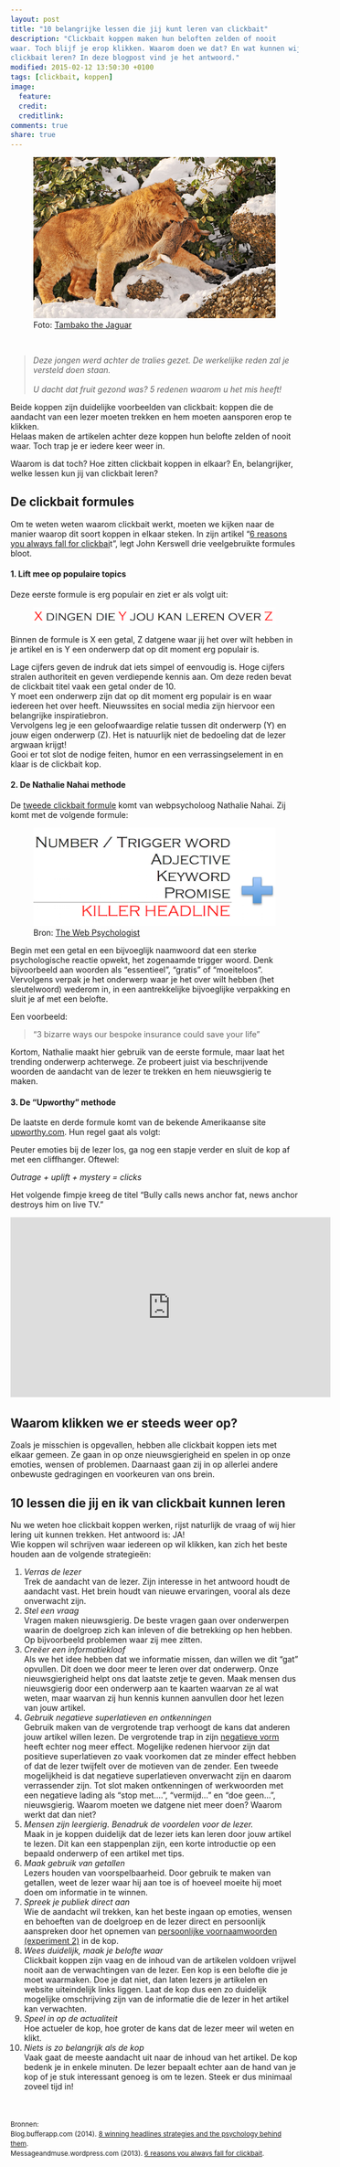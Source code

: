 ```yaml
---
layout: post
title: "10 belangrijke lessen die jij kunt leren van clickbait"
description: "Clickbait koppen maken hun beloften zelden of nooit
waar. Toch blijf je erop klikken. Waarom doen we dat? En wat kunnen wij van
clickbait leren? In deze blogpost vind je het antwoord." 
modified: 2015-02-12 13:50:30 +0100
tags: [clickbait, koppen]
image:
  feature: 
  credit: 
  creditlink: 
comments: true
share: true
---
```

<figure>
<img src="/images/prooi.jpg" alt="Leeuw met prooi in zijn bek">
<figcaption>Foto: <a href="http://bit.ly/1CkujRZ">Tambako the Jaguar</a></figcaption>
</figure>
<br>
<blockquote>
<em>Deze jongen werd achter de tralies gezet. De werkelijke reden zal
je versteld doen staan.</em>
<br><br>
<em>U dacht dat fruit gezond was? 5 redenen waarom u het mis heeft!</em>
</blockquote>

Beide koppen zijn duidelijke voorbeelden van clickbait: koppen die de
aandacht van een lezer moeten trekken en hem moeten aansporen erop te
klikken.<br>
Helaas maken de artikelen achter deze koppen hun belofte zelden of nooit waar. Toch trap je er iedere keer weer in. 

Waarom is dat toch? Hoe zitten clickbait koppen in elkaar? En, belangrijker, welke lessen kun jij van clickbait leren? 

<h2>De clickbait formules</h2>
Om te weten weten waarom clickbait werkt, moeten we kijken naar de
manier waarop dit soort koppen in elkaar steken. In zijn artikel “<a href="https://messageandmuse.wordpress.com/2013/12/19/6-reasons-you-always-fall-for-click-bait-and-the-secret-formulas-publishers-wont-want-you-to-see/ ">6 reasons you always fall for clickbai</a>t”, legt John Kerswell drie veelgebruikte formules bloot. 

<h4>1. Lift mee op populaire topics</h4>
Deze eerste formule is erg populair en ziet er als volgt uit:

<figure>
<img src="/images/populaire-topics.png" alt="Clickbait formule,
gebaseerd op populaire onderwerpen">
</figure>

Binnen de formule is X een getal, Z datgene waar jij het over wilt hebben in je artikel en is Y een onderwerp dat op dit moment erg populair is. 


Lage cijfers geven de indruk dat iets simpel of eenvoudig is. Hoge
cijfers stralen authoriteit en geven verdiepende kennis aan. Om deze reden bevat de clickbait titel vaak een getal onder de 10.<br>
Y moet een onderwerp zijn dat op dit moment erg populair is en waar
iedereen het over heeft. Nieuwssites en social media zijn hiervoor
een belangrijke inspiratiebron.<br>
Vervolgens leg je een geloofwaardige relatie tussen dit onderwerp (Y) en jouw eigen onderwerp (Z). Het is natuurlijk niet de bedoeling dat de lezer argwaan krijgt!<br>
Gooi er tot slot de nodige feiten, humor en een verrassingselement in en klaar is de clickbait kop.  

<h4>2. De Nathalie Nahai methode</h4>
De <a
href="http://www.slideshare.net/nathalienahai/the-secret-psychology-behind-persuasive-content">tweede
clickbait formule</a> komt van webpsycholoog Nathalie Nahai. Zij komt met de volgende formule:

<figure>
<img src="/images/nathalienahai-formule.png" alt="Clickbait formule Nathalie Nahai">
<figcaption>Bron: <a href="http://www.thewebpsychologist.com/slideshare/unruly-slides-web-psychology-the-science-of-online-persuasion/">The Web Psychologist</a></figcaption>
</figure>

Begin met een getal en een bijvoeglijk naamwoord dat een sterke
 psychologische reactie opwekt, het zogenaamde trigger woord. Denk
 bijvoorbeeld aan woorden als “essentieel”, “gratis” of
 “moeiteloos”. Vervolgens verpak je het onderwerp waar je het over
 wilt hebben (het sleutelwoord) wederom in, in een aantrekkelijke
 bijvoeglijke verpakking en sluit je af met een belofte.


Een voorbeeld:


<blockquote> “3 bizarre ways our bespoke insurance could save your life”
</blockquote>


Kortom, Nathalie maakt hier gebruik van de eerste formule, maar laat het trending onderwerp achterwege. Ze probeert juist via beschrijvende woorden de aandacht van de lezer te trekken en hem nieuwsgierig te maken. 


<h4>3. De “Upworthy” methode</h4>
De laatste en derde formule komt van de bekende Amerikaanse site <a href="http://www.upworthy.com/">upworthy.com</a>. 
Hun regel gaat als volgt:

Peuter emoties bij de lezer los, ga nog een stapje verder en sluit de kop af met een cliffhanger. Oftewel:

<em>Outrage + uplift + mystery = clicks</em>

Het volgende fimpje kreeg de titel “Bully calls news anchor fat, news
anchor destroys him on live TV.”

<iframe width="560" height="315" src="https://www.youtube.com/embed/rUOpqd0rQSo" frameborder="0" allowfullscreen></iframe>


<h2>Waarom klikken we er steeds weer op?</h2>
Zoals je misschien is opgevallen, hebben alle clickbait koppen iets met elkaar gemeen. 
Ze gaan in op onze nieuwsgierigheid en spelen in op onze emoties, wensen of problemen. Daarnaast gaan zij in op allerlei andere onbewuste gedragingen en voorkeuren van ons brein.

<h2>10 lessen die  jij en ik van clickbait kunnen leren</h2>
Nu we weten hoe clickbait koppen werken, rijst naturlijk de vraag of wij hier lering uit kunnen trekken. Het antwoord is: JA!<br>
Wie koppen wil schrijven waar iedereen op wil klikken, kan zich het beste houden aan de volgende strategieën:<br>

<ol>
<li><em>Verras de lezer</em></li>
Trek de aandacht van de lezer. Zijn interesse in het antwoord houdt de
aandacht vast. Het brein houdt van nieuwe ervaringen, vooral als deze
onverwacht zijn.
<br>
<li><em>Stel een vraag</em></li>
Vragen maken nieuwsgierig. De beste vragen gaan over onderwerpen waarin de doelgroep zich kan inleven of die betrekking op hen hebben. Op bijvoorbeeld problemen waar zij mee zitten.
<li><em>Creëer een informatiekloof</em></li>
Als we het idee hebben dat we informatie missen, dan willen we dit
“gat” opvullen. Dit doen we door meer te leren over dat
onderwerp. Onze nieuwsgierigheid helpt ons dat laatste zetje te
geven. Maak mensen dus nieuwsgierig door een onderwerp aan te kaarten
waarvan ze al wat weten, maar waarvan zij hun kennis kunnen aanvullen
door het lezen van jouw artikel.
<br>

<li><em>Gebruik negatieve superlatieven en ontkenningen</em></li>
Gebruik maken van de vergrotende trap verhoogt de kans dat anderen
jouw artikel willen lezen. De vergrotende trap in zijn <a
href="http://www.outbrain.com/blog/2013/07/headlines-when-the-best-brings-the-worst-and-the-worst-brings-the-best.html
">negatieve vorm</a> heeft echter nog meer effect. Mogelijke redenen
hiervoor zijn dat positieve superlatieven zo vaak voorkomen dat ze
minder effect hebben of dat de lezer twijfelt over de motieven van de
zender. Een tweede mogelijkheid is dat negatieve superlatieven
onverwacht zijn en daarom verrassender zijn. Tot slot maken
ontkenningen of werkwoorden met een negatieve lading als “stop met….”,
“vermijd…” en “doe geen…”, nieuwsgierig. Waarom moeten we datgene niet
meer doen? Waarom werkt dat dan niet?

<li><em>Mensen zijn leergierig. Benadruk de voordelen voor de
lezer.</em></li>Maak in je koppen duidelijk dat de lezer iets kan
leren door jouw artikel te lezen. Dit kan een stappenplan zijn, een
korte introductie op een bepaald onderwerp of een artikel met tips.

<li><em>Maak gebruik van getallen</em></li>Lezers houden van
voorspelbaarheid. Door gebruik te maken van getallen, weet de lezer
waar hij aan toe is of hoeveel moeite hij moet doen om informatie in
te winnen.

<li><em>Spreek je publiek direct aan</em></li>Wie de aandacht wil
trekken, kan het beste ingaan op emoties, wensen en behoeften van de
doelgroep en de lezer direct en persoonlijk aanspreken door het
opnemen van <a
href="https://lindalaiblog.files.wordpress.com/2013/09/lai-and-farbrot-2013-what-makes-you-click-online-version.pdf">persoonlijke
voornaamwoorden (experiment 2)</a> in de kop.

<li><em>Wees duidelijk, maak je belofte waar</em></li>Clickbait koppen zijn vaag en de inhoud van de artikelen voldoen vrijwel nooit aan de verwachtingen van de lezer. 
Een kop is een belofte die je moet waarmaken. Doe je dat niet, dan
laten lezers je artikelen en website uiteindelijk links liggen. Laat
de kop dus een zo duidelijk mogelijke omschrijving zijn van de
informatie die de lezer in het artikel kan verwachten.

<li><em>Speel in op de actualiteit</em></li> Hoe actueler de kop, hoe
groter de kans dat de lezer meer wil weten en klikt.

<li><em>Niets is zo belangrijk als de kop</em></li> Vaak gaat de meeste aandacht uit naar de inhoud van het artikel. De kop bedenk je in enkele minuten.  De lezer bepaalt echter aan de hand van je kop of je stuk interessant genoeg is om te lezen. Steek er dus minimaal zoveel tijd in!
</ol>

<br><br>
<small>Bronnen:<br>
Blog.bufferapp.com (2014). <a href="https://blog.bufferapp.com/headline-strategies-psychology">8 winning headlines strategies and the
psychology behind them</a>.<br>
Messageandmuse.wordpress.com (2013). <a href="https://messageandmuse.wordpress.com/2013/12/19/6-reasons-you-always-fall-for-click-bait-and-the-secret-formulas-publishers-wont-want-you-to-see/ ">6 reasons you always fall for
clickbait</a>.<br>
</small>
